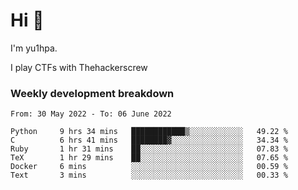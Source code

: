 # Hi 👋

I'm yu1hpa.

I play CTFs with Thehackerscrew

### Weekly development breakdown

<!--START_SECTION:waka-->

```text
From: 30 May 2022 - To: 06 June 2022

Python     9 hrs 34 mins   ████████████▒░░░░░░░░░░░░   49.22 %
C          6 hrs 41 mins   ████████▓░░░░░░░░░░░░░░░░   34.34 %
Ruby       1 hr 31 mins    ██░░░░░░░░░░░░░░░░░░░░░░░   07.83 %
TeX        1 hr 29 mins    ██░░░░░░░░░░░░░░░░░░░░░░░   07.65 %
Docker     6 mins          ░░░░░░░░░░░░░░░░░░░░░░░░░   00.59 %
Text       3 mins          ░░░░░░░░░░░░░░░░░░░░░░░░░   00.33 %
```

<!--END_SECTION:waka-->

